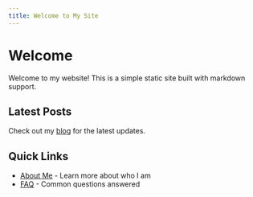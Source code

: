 ```yaml
---
title: Welcome to My Site
---
```


# Welcome

Welcome to my website! This is a simple static site built with markdown support.

## Latest Posts

Check out my [blog](/blog) for the latest updates.

## Quick Links

- [About Me](/about) - Learn more about who I am
- [FAQ](/faq) - Common questions answered
